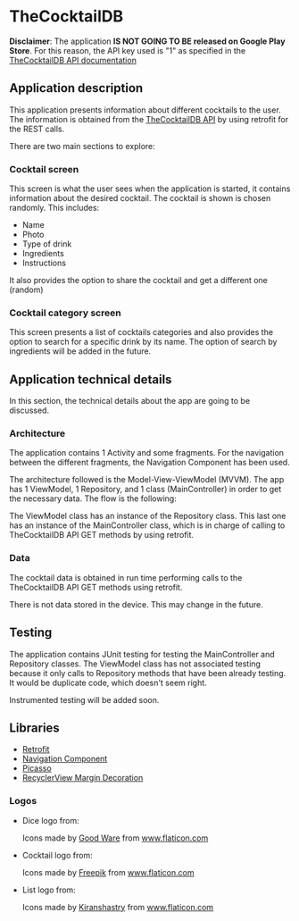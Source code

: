 # TheCocktailDB

**Disclaimer**: The application **IS NOT GOING TO BE released on Google Play Store**. For this reason, the API key used is "1" as specified in the [TheCocktailDB API documentation](https://www.thecocktaildb.com/api.php)

## Application description

This application presents information about different cocktails to the user. The information is obtained from the [TheCocktailDB API](https://www.thecocktaildb.com/api.php) by using retrofit for the REST calls.

There are two main sections to explore:

### Cocktail screen

This screen is what the user sees when the application is started, it contains information about the desired cocktail. The cocktail is shown is chosen randomly. This includes:

* Name
* Photo
* Type of drink
* Ingredients
* Instructions

It also provides the option to share the cocktail and get a different one (random)

### Cocktail category screen

This screen presents a list of cocktails categories and also provides the option to search for a specific drink by its name. The option of search by ingredients will be added in the future.

## Application technical details

In this section, the technical details about the app are going to be discussed.

### Architecture

The application contains 1 Activity and some fragments. For the navigation between the different fragments, the Navigation Component has been used.

The architecture followed is the Model-View-ViewModel (MVVM). The app has 1 ViewModel, 1 Repository, and 1 class (MainController) in order to get the necessary data. The flow is the following:

The ViewModel class has an instance of the Repository class. This last one has an instance of the MainController class, which is in charge of calling to TheCocktailDB API GET methods by using retrofit.

### Data

The cocktail data is obtained in run time performing calls to the TheCocktailDB API GET methods using retrofit.

There is not data stored in the device. This may change in the future.

## Testing

The application contains JUnit testing for testing the MainController and Repository classes. The ViewModel class has not associated testing because it only calls to Repository methods that have been already testing. It would be duplicate code, which doesn't seem right.

Instrumented testing will be added soon.

## Libraries

* [Retrofit](https://github.com/square/retrofit)
* [Navigation Component](https://developer.android.com/guide/navigation/navigation-getting-started)
* [Picasso](https://github.com/square/picasso)
* [RecyclerView Margin Decoration](https://github.com/TheKhaeng/recycler-view-margin-decoration)

### Logos

* Dice logo from: <div>Icons made by <a href="https://www.flaticon.com/free-icon/dices_2927933?term=dice&page=1&position=14" title="Good Ware">Good Ware</a> from <a href="https://www.flaticon.com/" title="Flaticon">www.flaticon.com</a></div>

* Cocktail logo from: <div>Icons made by <a href="http://www.freepik.com/" title="Freepik">Freepik</a> from <a href="https://www.flaticon.com/" title="Flaticon">www.flaticon.com</a></div>

* List logo from: <div>Icons made by <a href="https://www.flaticon.com/authors/kiranshastry" title="Kiranshastry">Kiranshastry</a> from <a href="https://www.flaticon.com/" title="Flaticon">www.flaticon.com</a></div>
